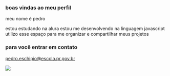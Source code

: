 ### boas vindas ao meu perfil

meu nome é pedro

estou estudando na alura
estou me desenvolvendo na linguagem javascript
utilizo esse espaço para me organizar 
e compartilhar meus projetos

### para vocẽ entrar em contato

pedro.eschipio@escola.pr.gov.br

![](https://media.tenor.com/9NurlfOJ9i8AAAAM/angry-nope.gif)
